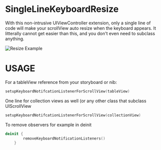 # SingleLineKeyboardResize
With this non-intrusive UIViewController extension, only a single line of code will make your scrollView auto resize when the keyboard appears. It litterally cannot get easier than this, and you don't even need to subclass anything.


![Resize Example](https://raw.githubusercontent.com/haaakon/SingleLineKeyboardResize/master/example.gif)



USAGE
=====
For a tableView reference from your storyboard or nib:
```Swift
setupKeyboardNotifcationListenerForScrollView(tableView)
```

One line for collection views as well (or any other class that subclass UIScrollView
```Swift
setupKeyboardNotifcationListenerForScrollView(collectionView)
```

To remove observers for example in deinit
```Swift
deinit {
        removeKeyboardNotificationListeners()
    }
```
